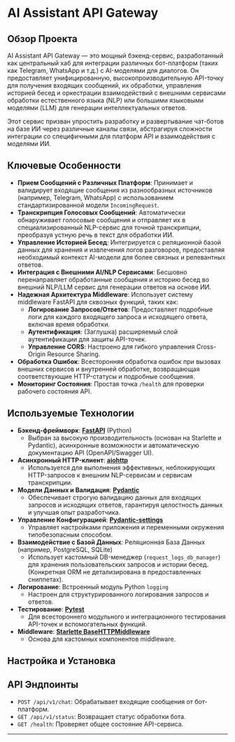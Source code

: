# AI Assistant API Gateway

## Обзор Проекта

AI Assistant API Gateway — это мощный бэкенд-сервис, разработанный как центральный хаб для интеграции различных бот-платформ (таких как Telegram, WhatsApp и т.д.) с AI-моделями для диалогов. Он предоставляет унифицированную, высокопроизводительную API-точку для получения входящих сообщений, их обработки, управления историей бесед и оркестрации взаимодействий с внешними сервисами обработки естественного языка (NLP) или большими языковыми моделями (LLM) для генерации интеллектуальных ответов.

Этот сервис призван упростить разработку и развертывание чат-ботов на базе ИИ через различные каналы связи, абстрагируя сложности интеграции со специфичными для платформ API и взаимодействия с моделями ИИ.

## Ключевые Особенности

*   **Прием Сообщений с Различных Платформ**: Принимает и валидирует входящие сообщения из разнообразных источников (например, Telegram, WhatsApp) с использованием стандартизированной модели `IncomingRequest`.
*   **Транскрипция Голосовых Сообщений**: Автоматически обнаруживает голосовые сообщения и отправляет их в специализированный NLP-сервис для точной транскрипции, преобразуя устную речь в текст для обработки ИИ.
*   **Управление Историей Бесед**: Интегрируется с реляционной базой данных для хранения и извлечения логов разговоров, предоставляя необходимый контекст AI-модели для более связных и релевантных ответов.
*   **Интеграция с Внешними AI/NLP Сервисами**: Бесшовно перенаправляет обработанные сообщения и историю бесед во внешний NLP/LLM сервис для генерации ответов на основе ИИ.
*   **Надежная Архитектура Middleware**: Использует систему middleware FastAPI для сквозных функций, таких как:
    *   **Логирование Запросов/Ответов**: Предоставляет подробные логи для каждого входящего запроса и исходящего ответа, включая время обработки.
    *   **Аутентификация**: (Заглушка) расширяемый слой аутентификации для защиты API-точек.
    *   **Управление CORS**: Настроено для гибкого управления Cross-Origin Resource Sharing.
*   **Обработка Ошибок**: Всесторонняя обработка ошибок при вызовах внешних сервисов и внутренней обработке, возвращающая соответствующие HTTP-статусы и подробные сообщения.
*   **Мониторинг Состояния**: Простая точка `/health` для проверки рабочего состояния API.

## Используемые Технологии

*   **Бэкенд-фреймворк**: [**FastAPI**](https://fastapi.tiangolo.com/) (Python)
    *   Выбран за высокую производительность (основан на Starlette и Pydantic), асинхронные возможности и автоматическую документацию API (OpenAPI/Swagger UI).
*   **Асинхронный HTTP-клиент**: [**aiohttp**](https://aiohttp.readthedocs.io/)
    *   Используется для выполнения эффективных, неблокирующих HTTP-запросов к внешним NLP-сервисам и сервисам транскрипции.
*   **Модели Данных и Валидация**: [**Pydantic**](https://pydantic-docs.helpmanual.io/)
    *   Обеспечивает строгую валидацию данных для входящих запросов и исходящих ответов, гарантируя целостность данных и улучшая опыт разработчика.
*   **Управление Конфигурацией**: [**Pydantic-settings**](https://docs.pydantic.dev/latest/usage/pydantic_settings/)
    *   Управляет настройками приложения и переменными окружения типобезопасным способом.
*   **Взаимодействие с Базой Данных**: Реляционная База Данных (например, PostgreSQL, SQLite)
    *   Использует кастомный DB-менеджер (`request_logs_db_manager`) для хранения пользовательских запросов и истории бесед. (Конкретная ORM не детализирована в предоставленных сниппетах).
*   **Логирование**: Встроенный модуль Python `logging`
    *   Настроен для структурированного логирования запросов и ответов.
*   **Тестирование**: [**Pytest**](https://docs.pytest.org/)
    *   Для всестороннего модульного и интеграционного тестирования API-точек и вспомогательных функций.
*   **Middleware**: [**Starlette BaseHTTPMiddleware**](https://www.starlette.io/middleware/)
    *   Основа для кастомных компонентов middleware.

## Настройка и Установка



## API Эндпоинты

*   `POST /api/v1/chat`: Обрабатывает входящие сообщения от бот-платформ.
*   `GET /api/v1/status`: Возвращает статус обработки бота.
*   `GET /health`: Проверяет общее состояние API-сервиса.

---